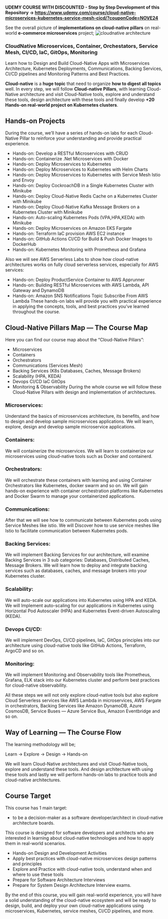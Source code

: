 **UDEMY COURSE WITH DISCOUNTED - Step by Step Development of this Repository -> https://www.udemy.com/course/cloud-native-microservices-kubernetes-service-mesh-cicd/?couponCode=NOVE24**

See the overall picture of **implementations on cloud-native pillars** on real-world **e-commerce microservices** project;
![cloudnative architecture](https://github.com/mehmetozkaya/CloudNative/assets/1147445/3a18c11a-8a13-4e64-9b6e-6e1a539666a3)

### CloudNative Microservices, Container, Orchestators, Service Mesh, CI/CD, IaC, GitOps, Monitoring
Learn how to Design and Build Cloud-Native Apps with Microservices Architecture, Kubernetes Deployments, Communications, Backing Services, CI/CD pipelines and Monitoring Patterns and Best Practices.

**Cloud-native** is a **huge topic** that need to organize **how to digest all topics** well. In every step, we will follow **Cloud-native Pillars**, with learning Cloud-Native architecture and visit Cloud-Native tools, explore and understand these tools, design architecture with these tools and finally develop **+20 Hands-on real-world project on Kubernetes clusters**.

## Hands-on Projects
During the course, we’ll have a series of hands-on labs for each Cloud-Native Pillar to reinforce your understanding and provide practical experience.

* Hands-on: Develop a RESTful Microservices with CRUD
* Hands-on: Containerize .Net Microservices with Docker
* Hands-on: Deploy Microservices to Kubernetes
* Hands-on: Deploy Microservices to Kubernetes with Helm Charts
* Hands-on: Deploy Microservices to Kubernetes with Service Mesh Istio and Envoy
* Hands-on: Deploy CockroachDB in a Single Kubernetes Cluster with Minikube
* Hands-on: Deploy Cloud-Native Redis Cache on a Kubernetes Cluster with Minikube
* Hands-on: Deploy Cloud-Native Kafka Message Brokers on a Kubernetes Cluster with Minikube
* Hands-on: Auto-scaling Kubernetes Pods (VPA,HPA,KEDA) with Minikube
* Hands-on: Deploy Microservices on Amazon EKS Fargate
* Hands-on: Terraform IaC provision AWS EC2 instance
* Hands-on: GitHub Actions CI/CD for Build & Push Docker Images to DockerHub
* Hands-on: Kubernetes Monitoring with Prometheus and Grafana

Also we will see AWS Serverless Labs to show how cloud-native architectures works on fully cloud serverless services, especially for AWS services:
* Hands-on: Deploy ProductService Container to AWS Apprunner
* Hands-on: Building RESTful Microservices with AWS Lambda, API Gateway and DynamoDB
* Hands-on: Amazon SNS Notifications Topic Subscribe From AWS Lambda
These hands-on labs will provide you with practical experience in applying the concepts, tools, and best practices you’ve learned throughout the course.

## Cloud-Native Pillars Map — The Course Map
Here you can find our course map about the “Cloud-Native Pillars”:

* Microservices
* Containers
* Orchestrators
* Communications (Services Mesh)
* Backing Services (K8s Databases, Caches, Message Brokers)
* Scalability (HPA, KEDA)
* Devops CI/CD IaC GitOps
* Monitoring & Observability
During the whole course we will follow these Cloud-Native Pillars with design and implementation of architectures.

### Microservices:
Understand the basics of microservices architecture, its benefits, and how to design and develop sample microservices applications. We will learn, explore, design and develop sample microservice applications.

### Containers:
We will containerize the microservices. We will learn to containerize our microservices using cloud-native tools such as Docker and containerd.

### Orchestrators:
We will orchestrate these containers with learning and using Container Orchestrators like Kubernetes, docker swarm and so on. We will gain hands-on experience with container orchestration platforms like Kubernetes and Docker Swarm to manage your containerized applications.

### Communications:
After that we will see how to communicate between Kubernetes pods using Service Meshes like istio. We will Discover how to use service meshes like Istio to facilitate communication between Kubernetes pods.

### Backing Services:
We will implement Backing Services for our architecture, will examine Backing Services in 3 sub categories: Databases, Distributed Caches, Message Brokers. We will learn how to deploy and integrate backing services such as databases, caches, and message brokers into your Kubernetes cluster.

### Scalability:
We will auto-scale our applications into Kubernetes using HPA and KEDA. We will Implement auto-scaling for our applications in Kubernetes using Horizontal Pod Autoscaler (HPA) and Kubernetes Event-driven Autoscaling (KEDA).

### Devops CI/CD:
We will implement DevOps, CI/CD pipelines, IaC, GitOps principles into our architecture using cloud-native tools like GitHub Actions, Terraform, ArgoCD and so on.

### Monitoring:
We will implement Monitoring and Observability tools like Prometheus, Grafana, ELK stack into our Kubernetes cluster and perform best practices for cloud-native observability.

All these steps we will not only explore cloud-native tools but also explore Cloud Serverless services like AWS Lambda in microservices, AWS Fargate in orchestrators, Backing Services like Amazon DynamoDB, Azure CosmosDB, Service Buses — Azure Service Bus, Amazon Eventbridge and so on.

## Way of Learning — The Course Flow
The learning methodology will be;

Learn -> Explore -> Design -> Hands-on

We will learn Cloud-Native architectures and visit Cloud-Native tools, explore and understand these tools. And design architecture with using these tools and lastly we will perform hands-on labs to practice tools and cloud-native architectures.

## Course Target
This course has 1 main target:

* to be a decision-maker as a software developer/architect in cloud-native architecture boards.

This course is designed for software developers and architects who are interested in learning about cloud-native technologies and how to apply them in real-world scenarios.

* Hands-on Design and Development Activities
* Apply best practices with cloud-native microservices design patterns and principles
* Explore and Practice with cloud-native tools, understand when and where to use these tools
* Prepare for Software Architecture Interviews
* Prepare for System Design Architecture Interview exams.

By the end of this course, you will gain real-world experience, you will have a solid understanding of the cloud-native ecosystem and will be ready to design, build, and deploy your own cloud-native applications using microservices, Kubernetes, service meshes, CI/CD pipelines, and more.
